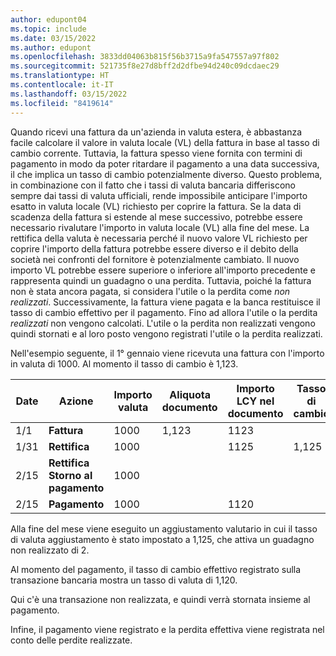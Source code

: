 ```yaml
---
author: edupont04
ms.topic: include
ms.date: 03/15/2022
ms.author: edupont
ms.openlocfilehash: 3833dd04063b815f56b3715a9fa547557a97f802
ms.sourcegitcommit: 521735f8e27d8bff2d2dfbe94d240c09dcdaec29
ms.translationtype: HT
ms.contentlocale: it-IT
ms.lasthandoff: 03/15/2022
ms.locfileid: "8419614"
---
```

Quando ricevi una fattura da un'azienda in valuta estera, è abbastanza facile calcolare il valore in valuta locale (VL) della fattura in base al tasso di cambio corrente. Tuttavia, la fattura spesso viene fornita con termini di pagamento in modo da poter ritardare il pagamento a una data successiva, il che implica un tasso di cambio potenzialmente diverso. Questo problema, in combinazione con il fatto che i tassi di valuta bancaria differiscono sempre dai tassi di valuta ufficiali, rende impossibile anticipare l'importo esatto in valuta locale (VL) richiesto per coprire la fattura. Se la data di scadenza della fattura si estende al mese successivo, potrebbe essere necessario rivalutare l'importo in valuta locale (VL) alla fine del mese. La rettifica della valuta è necessaria perché il nuovo valore VL richiesto per coprire l'importo della fattura potrebbe essere diverso e il debito della società nei confronti del fornitore è potenzialmente cambiato. Il nuovo importo VL potrebbe essere superiore o inferiore all'importo precedente e rappresenta quindi un guadagno o una perdita. Tuttavia, poiché la fattura non è stata ancora pagata, si considera l'utile o la perdita come *non realizzati*. Successivamente, la fattura viene pagata e la banca restituisce il tasso di cambio effettivo per il pagamento. Fino ad allora l'utile o la perdita *realizzati* non vengono calcolati. L'utile o la perdita non realizzati vengono quindi stornati e al loro posto vengono registrati l'utile o la perdita realizzati.

Nell'esempio seguente, il 1° gennaio viene ricevuta una fattura con l'importo in valuta di 1000. Al momento il tasso di cambio è 1,123.

|Date|Azione|Importo valuta|Aliquota documento|Importo LCY nel documento|Tasso di cambio|Importo utili non realizzati|Aliquota Pagamento|Importo perdite realizzate|  
|-----|----------|------------|-----------|---------|-----------|-------------|---------|---------|
|1/1|**Fattura**|1000|1,123|1123|||||
|1/31|**Rettifica**|1000||1125|1,125|2|||
|2/15|**Rettifica Storno al pagamento**|1000||||-2|||
|2/15|**Pagamento**|1000||1120|||1,120|-3|

Alla fine del mese viene eseguito un aggiustamento valutario in cui il tasso di valuta aggiustamento è stato impostato a 1,125, che attiva un guadagno non realizzato di 2.

Al momento del pagamento, il tasso di cambio effettivo registrato sulla transazione bancaria mostra un tasso di valuta di 1,120.

Qui c'è una transazione non realizzata, e quindi verrà stornata insieme al pagamento.

Infine, il pagamento viene registrato e la perdita effettiva viene registrata nel conto delle perdite realizzate.
